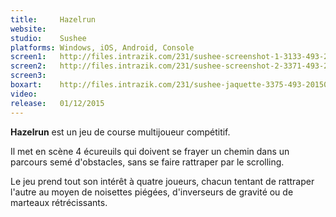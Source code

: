 ```yaml
---
title:     Hazelrun
website:
studio:    Sushee
platforms: Windows, iOS, Android, Console
screen1:   http://files.intrazik.com/231/sushee-screenshot-1-3133-493-20150414-172851.png
screen2:   http://files.intrazik.com/231/sushee-screenshot-2-3371-493-20150414-172852.png
screen3:
boxart:    http://files.intrazik.com/231/sushee-jaquette-3375-493-20150414-172852.png
video:
release:   01/12/2015
---
```


**Hazelrun** est un jeu de course multijoueur compétitif.

Il met en scène 4 écureuils qui doivent se frayer un chemin dans un parcours semé d'obstacles, sans se faire rattraper par le scrolling.

Le jeu prend tout son intérêt à quatre joueurs, chacun tentant de rattraper l'autre au moyen de noisettes piégées, d'inverseurs de gravité ou de marteaux rétrécissants.
